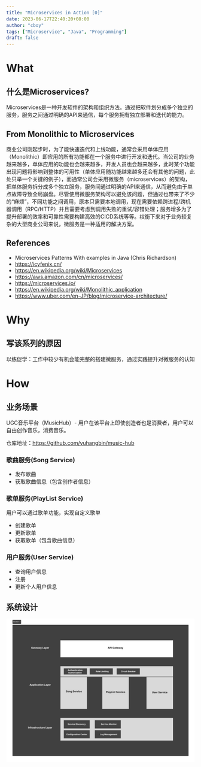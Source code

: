 ```yaml
---
title: "Microservices in Action [0]"
date: 2023-06-17T22:40:20+08:00
author: "cboy"
tags: ["Microservice", "Java", "Programming"]
draft: false
---
```


# What

## 什么是Microservices?

Microservices是一种开发软件的架构和组织方法。通过把软件划分成多个独立的服务，服务之间通过明确的API来通信，每个服务拥有独立部署和迭代的能力。

## From Monolithic to Microservices

商业公司刚起步时，为了能快速迭代和上线功能，通常会采用单体应用（Monolithic）即应用的所有功能都在一个服务中进行开发和迭代。当公司的业务越来越多，单体应用的功能也会越来越多，开发人员也会越来越多，此时某个功能出现问题将影响到整体的可用性（单体应用随功能越来越多还会有其他的问题，此处只举一个关键的例子），而通常公司会采用微服务（microservices）的架构，把单体服务拆分成多个独立服务，服务间通过明确的API来通信，从而避免由于单点故障导致全局崩盘。尽管使用微服务架构可以避免该问题，但通过也带来了不少的“麻烦”，不同功能之间调用，原本只需要本地调用，现在需要依赖跨进程/跨机器调用（RPC/HTTP）并且需要考虑到调用失败的重试/容错处理；服务增多为了提升部署的效率和可靠性需要构建高效的CICD系统等等。权衡下来对于业务较复杂的大型商业公司来说，微服务是一种适用的解决方案。

## References
- Microservices Patterns With examples in Java (Chris Richardson)
- https://icyfenix.cn/
- https://en.wikipedia.org/wiki/Microservices
- https://aws.amazon.com/cn/microservices/
- https://microservices.io/
- https://en.wikipedia.org/wiki/Monolithic_application
- https://www.uber.com/en-JP/blog/microservice-architecture/

# Why

## 写该系列的原因

以练促学：工作中较少有机会能完整的搭建微服务，通过实践提升对微服务的认知

# How

## 业务场景

UGC音乐平台（MusicHub）- 用户在该平台上即使创造者也是消费者，用户可以自由创作音乐，消费音乐。

仓库地址：https://github.com/yuhangbin/music-hub

### 歌曲服务(Song Service)

- 发布歌曲
- 获取歌曲信息（包含创作者信息）

### 歌单服务(PlayList Service)

用户可以通过歌单功能，实现自定义歌单

- 创建歌单
- 更新歌单
- 获取歌单（包含歌曲信息）

### 用户服务(User Service)

- 查询用户信息
- 注册
- 更新个人用户信息

## 系统设计
![microservices.png](microservices.png)




